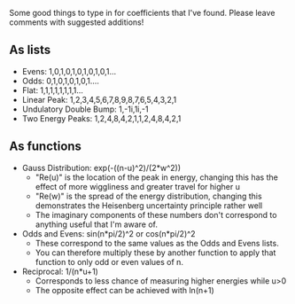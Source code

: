 Some good things to type in for coefficients that I've found. Please leave comments with suggested additions!

## As lists
- Evens: 1,0,1,0,1,0,1,0,1,0,1...
- Odds: 0,1,0,1,0,1,0,1....
- Flat: 1,1,1,1,1,1,1,1...
- Linear Peak: 1,2,3,4,5,6,7,8,9,8,7,6,5,4,3,2,1
- Undulatory Double Bump: 1,-1i,1i,-1
- Two Energy Peaks: 1,2,4,8,4,2,1,1,2,4,8,4,2,1

## As functions

- Gauss Distribution: exp(-((n-u)^2)/(2\*w^2))
  - "Re(u)" is the location of the peak in energy, changing this has the effect of more wiggliness and greater travel for higher u
  - "Re(w)" is the spread of the energy distribution, changing this demonstrates the Heisenberg uncertainty principle rather well
  - The imaginary components of these numbers don't correspond to anything useful that I'm aware of.
- Odds and Evens: sin(n\*pi/2)^2 or cos(n\*pi/2)^2
  - These correspond to the same values as the Odds and Evens lists.
  - You can therefore multiply these by another function to apply that function to only odd or even values of n.
- Reciprocal: 1/(n\*u+1)
  - Corresponds to less chance of measuring higher energies while u>0
  - The opposite effect can be achieved with ln(n+1)
